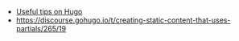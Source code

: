 
* [Useful tips on Hugo](https://zwbetz.com/make-a-hugo-blog-from-scratch/#create-the-first-blog-post)
* https://discourse.gohugo.io/t/creating-static-content-that-uses-partials/265/19